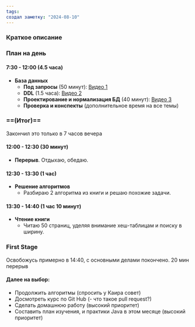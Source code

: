 ```yaml
---
tags: 
создал заметку: "2024-08-10"
---
```

### Краткое описание

### План на день

#### 7:30 - 12:00 (4.5 часа)
- **База данных**
  - **Под запросы** (50 минут): [Видео 1](https://www.youtube.com/watch?v=_3rTKVFXz10&t=245s)
  - **DDL** (1.5 часа): [Видео 2](https://www.youtube.com/watch?v=4NVHu34abo0)
  - **Проектирование и нормализация БД** (40 минут): [Видео 3](https://www.youtube.com/watch?v=AdWi1L5Q13o)
  - **Проверка и конспекты** (дополнительное время на все темы)

### ==(Итог)==
Закончил это только в 7 часов вечера
#### 12:00 - 12:30 (30 минут)
- **Перерыв**. Отдыхаю, обедаю.

#### 12:30 - 13:30 (1 час)
- **Решение алгоритмов**
  - Разбираю 2 алгоритма из книги и решаю похожие задачи.

#### 13:30 - 14:40 (1 час 10 минут)
- **Чтение книги**
  - Читаю 50 страниц, уделяя внимание хеш-таблицам и поиску в ширину.

### First Stage 
Освобожусь примерно в 14:40, с основными делами покончено.
20 мин перерыв
#### Далее на выбор: 
- Продолжить алгоритмы (спросить у Каира совет)
- Досмотреть курс по Git Hub (- что такое pull request?)
- Сделать домашнюю работу (высокий приоритет)
- Составить план изучения, и практики Java в этом месяце
  (высокий приоритет)


